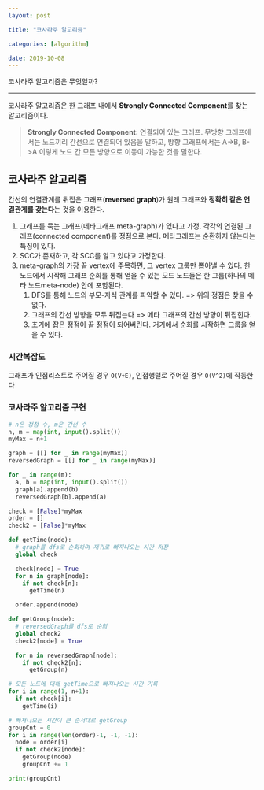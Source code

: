 ```yaml
---
layout: post

title: "코사라주 알고리즘"

categories: [algorithm]

date: 2019-10-08
---
```


코사라주 알고리즘은 무엇일까?

---

코사라주 알고리즘은 한 그래프 내에서 **Strongly Connected Component**를 찾는 알고리즘이다.

> **Strongly Connected Component:**
> 연결되어 있는 그래프. 무방향 그래프에서는 노드끼리 간선으로 연결되어 있음을 말하고, 방향 그래프에서는 A->B, B->A 이렇게 노드 간 모든 방향으로 이동이 가능한 것을 말한다.

## 코사라주 알고리즘

간선의 연결관계를 뒤집은 그래프(**reversed graph**)가 원래 그래프와 **정확히 같은 연결관계를 갖는다**는 것을 이용한다.

1. 그래프를 묶는 그래프(메타그래프 meta-graph)가 있다고 가정. 각각의 연결된 그래프(connected component)를 정점으로 본다. 메타그래프는 순환하지 않는다는 특징이 있다.
2. SCC가 존재하고, 각 SCC를 알고 있다고 가정한다.
3. meta-graph의 가장 끝 vertex에 주목하면, 그 vertex 그룹만 뽑아낼 수 있다. 한 노드에서 시작해 그래프 순회를 통해 얻을 수 있는 모드 노드들은 한 그룹(하나의 메타 노드meta-node) 안에 포함된다.
   1. DFS를 통해 노드의 부모-자식 관계를 파악할 수 있다. => 위의 정점은 찾을 수 없다.
   2. 그래프의 간선 방향을 모두 뒤집는다 => 메타 그래프의 간선 방향이 뒤집힌다.
   3. 초기에 잡은 정점이 끝 정점이 되어버린다. 거기에서 순회를 시작하면 그룹을 얻을 수 있다.

### 시간복잡도

그래프가 인접리스트로 주어질 경우 `O(V+E)`, 인접행렬로 주어질 경우 `O(V^2)`에 작동한다

### 코사라주 알고리즘 구현

```python
# n은 정점 수, m은 간선 수
n, m = map(int, input().split())
myMax = n+1

graph = [[] for _ in range(myMax)]
reversedGraph = [[] for _ in range(myMax)]

for _ in range(m):
  a, b = map(int, input().split())
  graph[a].append(b)
  reversedGraph[b].append(a)

check = [False]*myMax
order = []
check2 = [False]*myMax

def getTime(node):
  # graph를 dfs로 순회하며 재귀로 빠져나오는 시간 저장
  global check

  check[node] = True
  for n in graph[node]:
    if not check[n]:
      getTime(n)

  order.append(node)

def getGroup(node):
  # reversedGraph를 dfs로 순회
  global check2
  check2[node] = True

  for n in reversedGraph[node]:
    if not check2[n]:
      getGroup(n)

# 모든 노드에 대해 getTime으로 빠져나오는 시간 기록
for i in range(1, n+1):
  if not check[i]:
    getTime(i)

# 빠져나오는 시간이 큰 순서대로 getGroup
groupCnt = 0
for i in range(len(order)-1, -1, -1):
  node = order[i]
  if not check2[node]:
    getGroup(node)
    groupCnt += 1

print(groupCnt)
```
